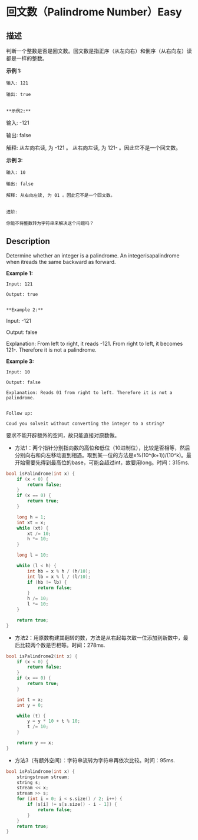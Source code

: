# 回文数（Palindrome Number）Easy
## 描述
判断一个整数是否是回文数。回文数是指正序（从左向右）和倒序（从右向左）读都是一样的整数。

**示例 1:**
```
输入: 121

输出: true


**示例2:**
```
输入: -121

输出: false

解释: 从左向右读, 为 -121 。 从右向左读, 为 121- 。因此它不是一个回文数。


**示例 3:**
```
输入: 10

输出: false

解释: 从右向左读, 为 01 。因此它不是一个回文数。


进阶:

你能不将整数转为字符串来解决这个问题吗？
```

## Description
Determine whether an integer is a palindrome. An integerisapalindrome when itreads the same backward as forward.

**Example 1:**
```
Input: 121

Output: true


**Example 2:**
```
Input: -121

Output: false

Explanation: From left to right, it reads -121. From right to left, it becomes 121-. Therefore it is not a palindrome.


**Example 3:**
```
Input: 10

Output: false

Explanation: Reads 01 from right to left. Therefore it is not a palindrome.


Follow up:

Coud you solveit without converting the integer to a string?
```


要求不能开辟额外的空间，故只能直接对原数做。
- 方法1：两个指针分别指向数的高位和低位（10进制位），比较是否相等，然后分别向右和向左移动直到相遇。取到某一位的方法是x%(10^(k+1))/(10^k)。最开始需要先得到最高位的base，可能会超过int，故要用long。时间：315ms.

```c++
bool isPalindrome(int x) {
    if (x < 0) {
        return false;
    }
    if (x == 0) {
        return true;
    }

    long h = 1;
    int xt = x;
    while (xt) {
        xt /= 10;
        h *= 10;
    }

    long l = 10;

    while (l < h) {
        int hb = x % h / (h/10);
        int lb = x % l / (l/10);
        if (hb != lb) {
            return false;
        }
        h /= 10;
        l *= 10;
    }

    return true;
}
```

- 方法2：用原数构建其翻转的数，方法是从右起每次取一位添加到新数中，最后比较两个数是否相等。时间：278ms.

```c++
bool isPalindrome2(int x) {
    if (x < 0) {
        return false;
    }
    if (x == 0) {
        return true;
    }

    int t = x;
    int y = 0;

    while (t) {
        y = y * 10 + t % 10;
        t /= 10;
    }

    return y == x;
}
```

- 方法3（有额外空间）：字符串流转为字符串再依次比较。时间：95ms.

```c++
bool isPalindrome(int x) {
    stringstream stream;
    string s;
    stream << x;
    stream >> s;
    for (int i = 0; i < s.size() / 2; i++) {
        if (s[i] != s[s.size() - i - 1]) {
            return false;
        }
    }
    return true;
}
```